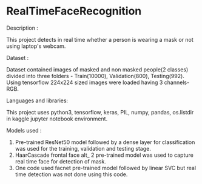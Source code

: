 # RealTimeFaceRecognition

Description :

 This project detects in real time whether a person is wearing a mask or not using laptop's webcam.

Dataset :

 Dataset contained images of masked and non masked people(2 classes) divided into three folders - Train(10000), Validation(800), Testing(992).
 Using tensorflow 224x224 sized images were loaded having 3 channels-RGB.
 
Languages and libraries:

 This project uses python3, tensorflow, keras, PIL, numpy, pandas, os.listdir in kaggle jupyter notebook environment.

Models used :

 1. Pre-trained ResNet50 model followed by a dense layer for classification was used for the training, validation and testing stage.
 2. HaarCascade frontal face alt_ 2 pre-trained model was used to capture real time face for detection of mask.
 3. One code used facnet pre-trained model followed by linear SVC but real time detection was not done using this code.
